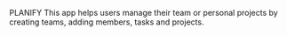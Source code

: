 PLANIFY 
This app helps users manage their team or personal projects by creating teams, adding members, tasks and projects.
